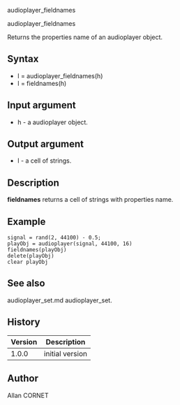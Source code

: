 



audioplayer_fieldnames


audioplayer_fieldnames

Returns the properties name of an audioplayer object.

## Syntax

- l = audioplayer_fieldnames(h)
- l = fieldnames(h)

## Input argument

 - h - a audioplayer object.

## Output argument

 - l - a cell of strings.

## Description


  <description><b>fieldnames</b> returns a cell of strings with properties name.</description>


## Example

```Nelson
signal = rand(2, 44100) - 0.5;
playObj = audioplayer(signal, 44100, 16)
fieldnames(playObj)
delete(playObj)
clear playObj
```

## See also

audioplayer_set.md audioplayer_set.
## History

|Version|Description|
|------|------|
|1.0.0|initial version|


## Author

Allan CORNET



